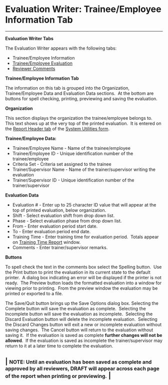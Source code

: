 # Evaluation Writer: Trainee/Employee Information Tab 
-----

**Evaluation Writer Tabs**

The Evaluation Writer appears with the following tabs:

- Trainee/Employee Information
- [Trainee/Employee Evaluation](<7dbp.md>)
- [Reviewer Comments](<7dbq.md>)

**Trainee/Employee Information Tab**

The information on this tab is grouped into the Organization, 
Trainee/Employee Data and Evaluation Data sections.&nbsp; At the bottom are 
buttons for spell checking, printing, previewing and saving the evaluation.

**Organization**

This section displays the organization the trainee/employee belongs to.&nbsp; This text shows up at 
the very top of the printed evaluation.&nbsp; It is entered on the 
[Report Header 
tab](<7mrh.md>) of the [System Utilities form](<7mk0.md>).

**Trainee/Employee Data:**

- Trainee/Employee Name - Name of the trainee/employee
- Trainee/Employee ID - Unique identification number of the trainee/employee
- Criteria Set - Criteria set assigned to the trainee
- Trainer/Supervisor Name - Name of the trainer/supervisor writing the evaluation
- Trainer/Supervisor ID - Unique identification number of the trainer/supervisor

**Evaluation Data**

- Evaluation # - Enter up to 25 
character ID value that will appear at the top of printed evaluation, below organization.
- Shift - Select evaluation shift from drop down list.
- Phase - Select evaluation phase from drop down list.
- From - Enter evaluation period start date.
- To - Enter evaluation period end date.
- Training Time - Enter training time for evaluation period.&nbsp; 
Totals appear on [Training Time Report](<trntimrp.md>) window.
- Comments - Enter trainer/supervisor remarks.

**Buttons**

To spell check the text in the comments box select the Spelling button.&nbsp; 
Use the Print 
button to print the evaluation in its current state to the default printer.&nbsp; A dialog box indicating an error will be displayed if the printer is not ready.&nbsp; 
The Preview button loads the formatted evaluation into a window for viewing 
prior to printing.&nbsp; From the preview window the evaluation may be printed or exported to a file.

The Save/Quit button brings up the Save Options dialog box.  Selecting the Complete button will save the evaluation as complete.&nbsp; Selecting the Incomplete button will save the evaluation as incomplete.&nbsp; Selecting the Discard Evaluation button will delete the incomplete evaluation.&nbsp; Selecting the Discard Changes button will exit a new or incomplete evaluation without saving changes.&nbsp; The Cancel button will return to the evaluation without saving it.&nbsp; If the evaluation is saved as complete **further changes will not be allowed**.&nbsp; 
If the evaluation is saved as incomplete the trainer/supervisor may return to it 
at a later time to complete the evaluation.

| <font size="3"><b>NOTE</b>:  Until an evaluation has been 
saved as complete and approved by all reviewers, DRAFT will appear across 
each page of the report when printing or previewing.</font> |
-----